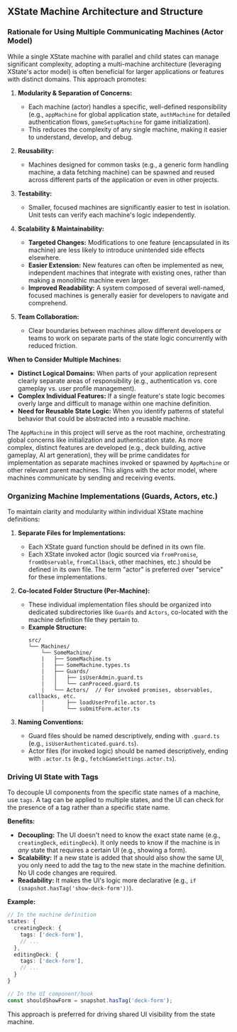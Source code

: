 ## XState Machine Architecture and Structure

### Rationale for Using Multiple Communicating Machines (Actor Model)

While a single XState machine with parallel and child states can manage significant complexity, adopting a multi-machine architecture (leveraging XState's actor model) is often beneficial for larger applications or features with distinct domains. This approach promotes:

1.  **Modularity & Separation of Concerns:**
    *   Each machine (actor) handles a specific, well-defined responsibility (e.g., `appMachine` for global application state, `authMachine` for detailed authentication flows, `gameSetupMachine` for game initialization).
    *   This reduces the complexity of any single machine, making it easier to understand, develop, and debug.

2.  **Reusability:**
    *   Machines designed for common tasks (e.g., a generic form handling machine, a data fetching machine) can be spawned and reused across different parts of the application or even in other projects.

3.  **Testability:**
    *   Smaller, focused machines are significantly easier to test in isolation. Unit tests can verify each machine's logic independently.

4.  **Scalability & Maintainability:**
    *   **Targeted Changes:** Modifications to one feature (encapsulated in its machine) are less likely to introduce unintended side effects elsewhere.
    *   **Easier Extension:** New features can often be implemented as new, independent machines that integrate with existing ones, rather than making a monolithic machine even larger.
    *   **Improved Readability:** A system composed of several well-named, focused machines is generally easier for developers to navigate and comprehend.

5.  **Team Collaboration:**
    *   Clear boundaries between machines allow different developers or teams to work on separate parts of the state logic concurrently with reduced friction.

**When to Consider Multiple Machines:**
*   **Distinct Logical Domains:** When parts of your application represent clearly separate areas of responsibility (e.g., authentication vs. core gameplay vs. user profile management).
*   **Complex Individual Features:** If a single feature's state logic becomes overly large and difficult to manage within one machine definition.
*   **Need for Reusable State Logic:** When you identify patterns of stateful behavior that could be abstracted into a reusable machine.

The `AppMachine` in this project will serve as the root machine, orchestrating global concerns like initialization and authentication state. As more complex, distinct features are developed (e.g., deck building, active gameplay, AI art generation), they will be prime candidates for implementation as separate machines invoked or spawned by `AppMachine` or other relevant parent machines. This aligns with the actor model, where machines communicate by sending and receiving events.

### Organizing Machine Implementations (Guards, Actors, etc.)

To maintain clarity and modularity within individual XState machine definitions:

1.  **Separate Files for Implementations:**
    *   Each XState guard function should be defined in its own file.
    *   Each XState invoked actor (logic sourced via `fromPromise`, `fromObservable`, `fromCallback`, other machines, etc.) should be defined in its own file. The term "actor" is preferred over "service" for these implementations.

2.  **Co-located Folder Structure (Per-Machine):**
    *   These individual implementation files should be organized into dedicated subdirectories like `Guards` and `Actors`, co-located with the machine definition file they pertain to.
    *   **Example Structure:**
        ```
        src/
        └── Machines/
            └── SomeMachine/
            |   ├── SomeMachine.ts
            |   ├── SomeMachine.types.ts
            |   ├── Guards/
            |   │   ├── isUserAdmin.guard.ts
            |   │   └── canProceed.guard.ts
            |   └── Actors/  // For invoked promises, observables, callbacks, etc.
            |       ├── loadUserProfile.actor.ts
            |       └── submitForm.actor.ts
        ```

3.  **Naming Conventions:**
    *   Guard files should be named descriptively, ending with `.guard.ts` (e.g., `isUserAuthenticated.guard.ts`).
    *   Actor files (for invoked logic) should be named descriptively, ending with `.actor.ts` (e.g., `fetchGameSettings.actor.ts`).

### Driving UI State with Tags

To decouple UI components from the specific state names of a machine, use `tags`. A tag can be applied to multiple states, and the UI can check for the presence of a tag rather than a specific state name.

**Benefits:**
*   **Decoupling:** The UI doesn't need to know the exact state name (e.g., `creatingDeck`, `editingDeck`). It only needs to know if the machine is in *any* state that requires a certain UI (e.g., showing a form).
*   **Scalability:** If a new state is added that should also show the same UI, you only need to add the tag to the new state in the machine definition. No UI code changes are required.
*   **Readability:** It makes the UI's logic more declarative (e.g., `if (snapshot.hasTag('show-deck-form'))`).

**Example:**
```typescript
// In the machine definition
states: {
  creatingDeck: {
    tags: ['deck-form'],
    // ...
  },
  editingDeck: {
    tags: ['deck-form'],
    // ...
  }
}

// In the UI component/hook
const shouldShowForm = snapshot.hasTag('deck-form');
```
This approach is preferred for driving shared UI visibility from the state machine.
